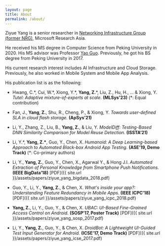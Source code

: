 ```yaml
---
layout: page
title: About
permalink: /about/
---
```


Ziyue Yang is a senior researcher in [Networking Infrastructure Group (former NRG)](https://www.microsoft.com/en-us/research/group/networking-research-group-2/), Microsoft Research Asia.

He received his MS degree in Computer Science from Peking University in 2020. His MS advisor was Professor [Yao Guo](https://yaoguopku.github.io). Previously, he got his BS degree from Peking University in 2017.

His current research interest includes AI Infrastructure and Cloud Storage. Previously, he also worked in Mobile System and Mobile App Analysis.

His publication list is as the following:

* Hwang, C.\*, Cui, W.\*, Xiong, Y.\*, __Yang, Z.__\*, Liu, Z., Hu, H., ... & Xiong, Y. _Tutel: Adaptive mixture-of-experts at scale_. __(MLSys'23)__ (*: Equal contribution)

* Fan, J., __Yang, Z.__, Shu, R., Cheng, P., & Xiong, Y. _Towards user-defined SLA in cloud flash storage._ __(ApSys’21)__

* Li, Y., Zhang, Z., Liu, B., __Yang, Z.__, & Liu, Y. _ModelDiff: Testing-Based DNN Similarity Comparison for Model Reuse Detection._ __(ISSTA’21)__

* Li, Y.\*, __Yang, Z.\*__, Guo, Y., Chen, X. _Humanoid: A Deep Learning-based Approach to Automated Black-box Android App Testing._ __(ASE’19, Demo Track)__ (*: Co-primary authors)

* Li, Y., __Yang, Z.__, Guo, Y., Chen, X., Agarwal Y., & Hong J.I. _Automated Extraction of Personal Knowledge from Smartphone Push Notifications._ __(IEEE BigData’18)__ [PDF]({{ site.url }}/assets/papers/ziyue_yang_bigdata_2018.pdf)

* Guo, Y., Li, Y., __Yang, Z.__, & Chen, X. _What's inside your app?: Understanding Feature Redundancy in Mobile Apps._ __(IEEE ICPC’18)__ [PDF]({{ site.url }}/assets/papers/ziyue_yang_icpc_2018.pdf)

* __Yang, Z.__, Li, Y., Guo, Y., & Chen, X. _UBAC: UI-Based Fine-Grained Access Control on Android._ __(SOSP’17, Poster Track)__ [PDF]({{ site.url }}/assets/papers/ziyue_yang_sosp_2017.pdf)

* Li, Y., __Yang, Z.__, Guo, Y., & Chen, X. _DroidBot: A Lightweight UI-Guided Test Input Generator for Android._ __(ICSE’17, Demo Track)__ [PDF]({{ site.url }}/assets/papers/ziyue_yang_icse_2017.pdf)
